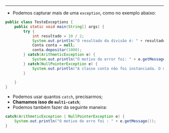 ___
- Podemos capturar mais de uma `exception`, como no exemplo abaixo:
```java
public class TesteExceptions {
	public static void main(String[] args) {
		try {
			int resultado = 10 / 2;
			System.out.println("O resultado da divisão é: " + resultado);
			Conta conta = null;
			conta.depositar(1000);
		} catch(ArithmeticException e) {
			System.out.println("O motivo do error foi: " + e.getMessage());
		} catch(NullPointerException e) {
			System.out.println("A classe conta não foi instanciada. O motivo foi: " + e.getMessage());	
		}
		
	}
}
```
- Podemos usar quantos `catch`, precisarmos;
- **Chamamos isso de `multi-catch`**;
- Podemos também fazer da seguinte maneira:
```java
catch(ArithmeticException | NullPointerException e) {
	System.out.println("O motivo do erro foi : " + e.getMessage());
}
```

